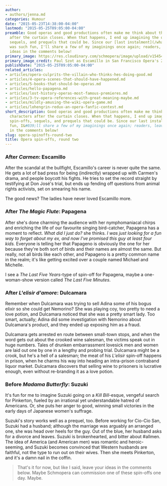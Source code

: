 ```yaml
---
author:
- authors/jenna.md
categories: Humour
date: "2015-05-23T14:38:00-04:00"
lastmod: "2015-05-25T09:05:00-04:00"
preamble: Good operas and good productions often make me think about the characters
  after the curtain closes. When that happens, I end up imagining the operatic spin-offs,
  sequels, and prequels that could be. Since our [last instalment](/what-about-schaunard-and-other-opera-spin-offs/)
  was such fun, I'll share a few of my imaginings once again; readers, leave your
  ideas in the comments below!
primary_image: https://res.cloudinary.com/schmopera/image/upload/v1545409169/media/webhook-uploads/1432439786594/Escamillo.jpg.jpg
primary_image_credit: Paul Szot as Escamillo in San Francisco Opera's 2011 Carmen.
publishDate: "2015-05-25T09:05:00-04:00"
related_articles:
- articles/opera-culprits-the-villain-who-thinks-hes-doing-good.md
- articles/4-opera-scenes-that-should-have-happened.md
- articles/5-books-that-should-be-operas.md
- articles/hello-papagena.md
- articles/lost-history-operas-most-famous-premieres.md
- articles/3-tv-opera-references-with-great-meaning-maybe.md
- articles/mildly-amusing-the-wiki-opera-game.md
- articles/lohengrin-redux-an-opera-fanfic-contest.md
short_description: Good operas and good productions often make me think about the
  characters after the curtain closes. When that happens, I end up imagining the operatic
  spin-offs, sequels, and prequels that could be. Since our last instalment was such
  fun, I&#039;ll share a few of my imaginings once again; readers, leave your ideas
  in the comments below!
slug: opera-spinoffs-round-two
title: Opera spin-offs, round two
---
```


### After *Carmen*: Escamillo

After the scandal at the bullfight, Escamillo's career is never quite the same. He gets a lot of bad press for being (indirectly) wrapped up with Carmen's drama, and people boycott his fights. He tries to set the record straight by testifying at Don José's trial, but ends up fending off questions from animal rights activists, set on smearing his name.

The good news? The ladies have never loved Escamillo more.

### After *The Magic Flute*: Papagena

After she's done charming the audience with her nymphomaniacal chirps and enriching the life of our favourite singing bird-catcher, Papagena has a moment to reflect. *What did I just do?* she thinks. *I was just looking for a fun way to forget about my ex, and now I've promised this guy at least four kids.* Everyone is telling her that Papageno is obviously the one for her because they're both sort of birds and their names are almost the same. But really, not all birds like each other, and Papageno is a pretty common name in the realm; it's like getting excited over a couple named Michael and Michelle.

I see a *The Last Five Years*-type of spin-off for Papagena, maybe a one-woman-show version called *The Last Five Minutes*.

### After *L'elisir d'amore*: Dulcamara

Remember when Dulcamara was trying to sell Adina some of his bogus elixir so she could get Nemorino? She was playing coy, too pretty to need a love potion, and Dulcamara noticed that she was a pretty smart lady. Too smart, actually; Adina did some investigation with Nemorino about Dulcamara's product, and they ended up exposing him as a fraud. 

Dulcamara gets arrested en route between small-town stops, and when the word gets out about the crooked wine salesman, the victims speak out in huge numbers. Tales of drunken embarrassment lovesick men and women are laid out one by one in a lengthy and probing trial. Dulcamara might be a crook, but he's a hell of a salesman; the meat of his *L'elisir* spin-off happens in prison, when he charms his way into heading an intra-prison contraband liquor market. Dulcamara discovers that selling wine to prisoners is lucrative enough, even without re-branding it as a love potion.

### Before *Madama Butterfly*: Suzuki

It's fun for me to imagine Suzuki going on a *Kill Bill*-esque, vengeful search for Pinkerton, fueled by an irrational yet understandable hatred of Americans. Or, she puts her anger to good, winning small victories in the early days of Japanese women's suffrage.

Suzuki's story works well as a prequel, too. Before working for Cio-Cio San, Suzuki had a husband; although the marriage was arguably an arranged one, she was head over heels for the guy. Out of the blue, her husband asks for a divorce and leaves. Suzuki is brokenhearted, and bitter about #allmen. The idea of America (and American men) was romantic and heroic-seeming, and Suzuki becomes convinced that Western husbands are faithful, not the type to run out on their wives. Then she meets Pinkerton, and it's a damn nail in the coffin.

> That's it for now, but like I said, leave your ideas in the comments below. Maybe Schmopera can commission one of these spin-offs one day. Maybe.
